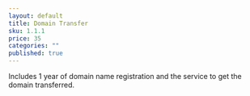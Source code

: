 ```yaml
---
layout: default
title: Domain Transfer
sku: 1.1.1
price: 35
categories: ""
published: true
---
```


Includes 1 year of domain name registration and the service to get the domain transferred.